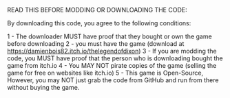 READ THIS BEFORE MODDING OR DOWNLOADING THE CODE:

By downloading this code, you agree to the following conditions:

1 - The downloader MUST have proof that they bought or own the game before downloading
2 - you must have the game (download at https://damienbois82.itch.io/thelegendofdixon)
3 - If you are modding the code, you MUST have proof that the person who is downloading bought the game from itch.io
4 - You MAY NOT pirate copies of the game (selling the game for free on websites like itch.io)
5 - This game is Open-Source, However, you may NOT just grab the code from GitHub and run from there without buying the game.
